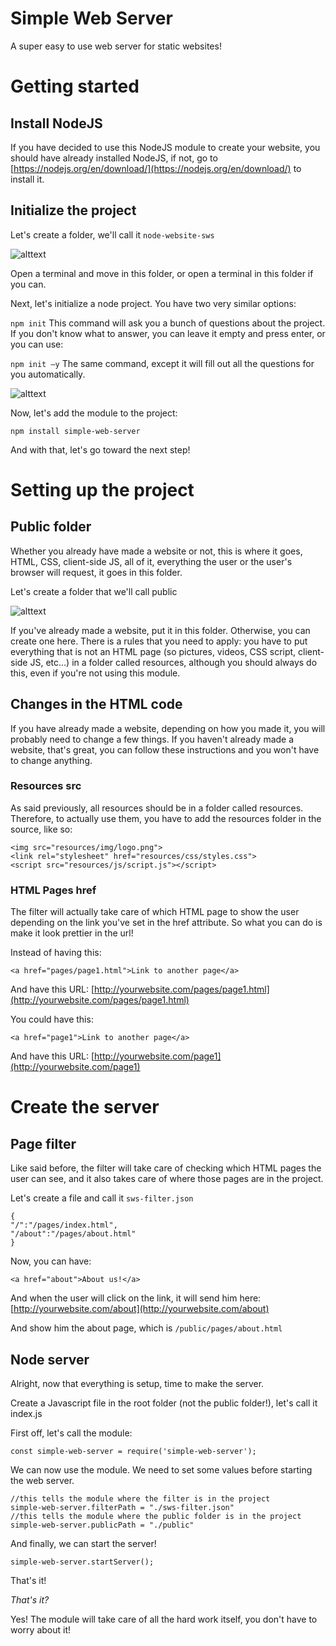# Simple Web Server

A super easy to use web server for static websites!

# Getting started

## Install NodeJS

If you have decided to use this NodeJS module to create your website, you should have already installed NodeJS, if not, go to [https://nodejs.org/en/download/](https://nodejs.org/en/download/) to install it.

## Initialize the project

Let&#39;s create a folder, we&#39;ll call it `node-website-sws`

![alttext](https://imgur.com/3cutHLi, "create project folder")

Open a terminal and move in this folder, or open a terminal in this folder if you can.

Next, let&#39;s initialize a node project. You have two very similar options:

`npm init` This command will ask you a bunch of questions about the project. If you don&#39;t know what to answer, you can leave it empty and press enter, or you can use:

`npm init –y` The same command, except it will fill out all the questions for you automatically.

![alttext](https://imgur.com/ugn3J7w, "create project folder")

Now, let&#39;s add the module to the project:

`npm install simple-web-server`

And with that, let&#39;s go toward the next step!

# Setting up the project

## Public folder

Whether you already have made a website or not, this is where it goes, HTML, CSS, client-side JS, all of it, everything the user or the user&#39;s browser will request, it goes in this folder.

Let&#39;s create a folder that we&#39;ll call public

![alttext](https://imgur.com/HhB2RTu, "create project folder")


If you&#39;ve already made a website, put it in this folder. Otherwise, you can create one here. There is a rules that you need to apply: you have to put everything that is not an HTML page (so pictures, videos, CSS script, client-side JS, etc…) in a folder called resources, although you should always do this, even if you&#39;re not using this module.

## Changes in the HTML code

If you have already made a website, depending on how you made it, you will probably need to change a few things. If you haven&#39;t already made a website, that&#39;s great, you can follow these instructions and you won&#39;t have to change anything.

### Resources src

As said previously, all resources should be in a folder called resources. Therefore, to actually use them, you have to add the resources folder in the source, like so:



    <img src="resources/img/logo.png">
    <link rel="stylesheet" href="resources/css/styles.css">
    <script src="resources/js/script.js"></script>

### HTML Pages href

The filter will actually take care of which HTML page to show the user depending on the link you&#39;ve set in the href attribute. So what you can do is make it look prettier in the url!

Instead of having this:



    <a href="pages/page1.html">Link to another page</a>

And have this URL: [http://yourwebsite.com/pages/page1.html](http://yourwebsite.com/pages/page1.html)

You could have this:



    <a href="page1">Link to another page</a>

And have this URL: [http://yourwebsite.com/page1](http://yourwebsite.com/page1)

# Create the server

## Page filter

Like said before, the filter will take care of checking which HTML pages the user can see, and it also takes care of where those pages are in the project.

Let&#39;s create a file and call it `sws-filter.json`



    {
    "/":"/pages/index.html",
    "/about":"/pages/about.html"
    }

Now, you can have:



    <a href="about">About us!</a>

And when the user will click on the link, it will send him here: [http://yourwebsite.com/about](http://yourwebsite.com/about)

And show him the about page, which is `/public/pages/about.html`

## Node server

Alright, now that everything is setup, time to make the server.

Create a Javascript file in the root folder (not the public folder!), let&#39;s call it index.js

First off, let&#39;s call the module:



    const simple-web-server = require('simple-web-server');

We can now use the module. We need to set some values before starting the web server.



    //this tells the module where the filter is in the project
    simple-web-server.filterPath = "./sws-filter.json"
    //this tells the module where the public folder is in the project
    simple-web-server.publicPath = "./public"
    

And finally, we can start the server!



    simple-web-server.startServer();

That&#39;s it!

_That&#39;s it?_

Yes! The module will take care of all the hard work itself, you don&#39;t have to worry about it!

